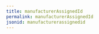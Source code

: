 ```yaml
---
title: manufacturerAssignedId
permalink: manufacturerAssignedId
jsonid: manufacturerassignedid
---
```

